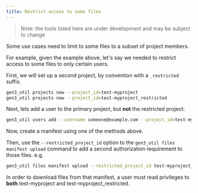 ```yaml
---
title: Restrict access to some files
---
```


> Note: the tools listed here are under development and may be subject to change

Some use cases need to limit to some files to a subset of project members.

For example, given the example above, let's say we needed to restrict access to some files to only certain users.

First, we will set up a second project, by convention with a `_restricted` suffix.

```sh
gen3_util projects new --project_id=test-myproject
gen3_util projects new --project_id=test-myproject_restricted
```

Next, lets add a user to the primary project, but **not** the restricted project:

```sh
gen3_util users add --username someone@example.com --project_id=test-myproject
```

Now, create a manifest using one of the methods above.

Then, use the `--restricted_project_id` option to the `gen3_util files manifest upload` command to add a second authorization requirement to those files. e.g.

```sh
gen3_util files manifest upload --restricted_project_id test-myproject_restricted
```

In order to download files from that manifest, a user must read privileges to **both** test-myproject and test-myproject_restricted.
